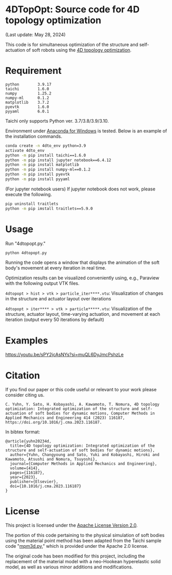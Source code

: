 # 4DTopOpt: Source code for 4D topology optimization 

(Last update: May 28, 2024)

This code is for simultaneous optimization of the structure and self-actuation of soft robots using the [4D topology optimization](https://doi.org/10.1016/j.cma.2023.116187).

# Requirement

```
python        3.9.17
taichi        1.6.0
numpy         1.25.2
numpy-ml      0.1.2
matplotlib    3.7.2
pyevtk        1.6.0
pyyaml        6.0.1
```

Taichi only supports Python ver. 3.7/3.8/3.9/3.10.

Environment under [Anaconda for Windows](https://www.anaconda.com/distribution/) is tested. Below is an example of the installation commands.

```bash
conda create -n 4dto_env python=3.9
activate 4dto_env
python -m pip install taichi==1.6.0
python -m pip install jupyter notebook==6.4.12
python -m pip install matplotlib
python -m pip install numpy-ml==0.1.2
python -m pip install pyevtk
python -m pip install pyyaml
```

(For jupyter notebook users) If jupyter notebook does not work, please execute the following.
```bash
pip uninstall traitlets
python -m pip imstall traitlets==5.9.0
```

# Usage

Run "4dtopopt.py."

```bash
python 4dtopopt.py
```

Running the code opens a window that displays the animation of the soft body's movement at every iteration in real time.

Optimization results can be visualized conveniently using, e.g., Paraview with the following output VTK files.

`4dtopopt > hist > vtk > particle_iter****.vtu`: Visualization of changes in the structure and actuator layout over iterations

`4dtopopt > iter**** > vtk > particle*****.vtu`: Visualization of the structure, actuator layout, time-varying actuation, and movement at each iteration (output every 50 iterations by default)

# Examples

https://youtu.be/sPY2jcAsNYs?si=muQL6DyJmcPshzLe

# Citation

If you find our paper or this code useful or relevant to your work please consider citing us.

```
C. Yuhn, Y. Sato, H. Kobayashi, A. Kawamoto, T. Nomura, 4D topology optimization: Integrated optimization of the structure and self-actuation of soft bodies for dynamic motions, Computer Methods in Applied Mechanics and Engineering 414 (2023) 116187, https://doi.org/10.1016/j.cma.2023.116187.
```

In bibtex format:

```
@article{yuhn20234d,
  title={4D topology optimization: Integrated optimization of the structure and self-actuation of soft bodies for dynamic motions},
  author={Yuhn, Changyoung and Sato, Yuki and Kobayashi, Hiroki and Kawamoto, Atsushi and Nomura, Tsuyoshi},
  journal={Computer Methods in Applied Mechanics and Engineering},
  volume={414},
  pages={116187},
  year={2023},
  publisher={Elsevier},
  doi={10.1016/j.cma.2023.116187}
}
```

# License

This project is licensed under the [Apache License Version 2.0](http://www.apache.org/licenses/LICENSE-2.0).

The portion of this code pertaining to the physical simulation of soft bodies using the material point method has been adapted from the Taichi sample code "[mpm3d.py](https://github.com/taichi-dev/taichi/blob/master/python/taichi/examples/simulation/mpm3d.py)," which is provided under the Apache 2.0 license.

The original code has been modified for this project, including the replacement of the material model with a neo-Hookean hyperelastic solid model, as well as various minor additions and modifications.
